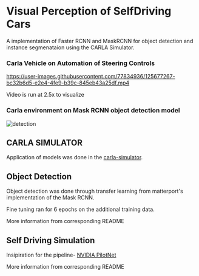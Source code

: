 # Visual Perception of SelfDriving Cars

A implementation of Faster RCNN and MaskRCNN for object detection and instance segmenataion using the CARLA Simulator.


### Carla Vehicle on Automation of Steering Controls




https://user-images.githubusercontent.com/77834936/125677267-bc32b6d5-e2e4-4fe9-b39c-845eb43a25df.mp4


Video is run at 2.5x to visualize

### Carla environment on Mask RCNN object detection model

![detection](https://user-images.githubusercontent.com/77834936/126024259-d3ddbcf5-0a60-4dfe-83ce-54657cc52ed5.png)



## CARLA SIMULATOR

Application of models was done in the [carla-simulator](https://github.com/carla-simulator/carla). 

## Object Detection

Object detection was done through transfer learning from matterport's implementation of the Mask RCNN. 

Fine tuning ran for 6 epochs on the additional training data. 

More information from corresponding README
## Self Driving Simulation

Insipiration for the pipeline- [NVIDIA PilotNet](https://arxiv.org/pdf/1604.07316.pdf)

More information from corresponding README




